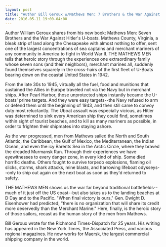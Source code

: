 ```yaml
---
layout: post
title: "Author Bill Geroux w/Mathews Men: 7 Brothers & the War Against Hitler's U-boats"
date: 2016-05-11 19:00-04:00
---
```

Author William Geroux shares from his new book: Mathews Men: Seven Brothers and the War Against Hitler's U-boats. Mathews County, Virginia, a bleak strip of land along the Chesapeake with almost nothing to offer, sent one of the largest concentrations of sea captains and merchant mariners of any community in America to fight in World War II. THE MATHEWS MEN tells that heroic story through the experiences one extraordinary family whose seven sons (and their neighbors), merchant marines all, suddenly found themselves squarely in the cross-hairs of the first fleet of U-Boats bearing down on the coastal United States in 1942.

From the late 30s to 1945, virtually all the fuel, food and munitions that sustained the Allies in Europe traveled not via the Navy but in merchant ships. After Pearl Harbor, those unprotected ships instantly became the U-boats' prime targets. And they were easy targets--the Navy refused to arm or defend them until the beginning of 1943, and then still came to convoy duty most reluctantly. The Uboat assault was especially vicious, as Hitler was determined to sink every American ship they could find, sometimes within sight of tourist beaches, and to kill as many mariners as possible, in order to frighten their shipmates into staying ashore.

As the war progressed, men from Mathews sailed the North and South Atlantic, the Caribbean, the Gulf of Mexico, the Mediterranean, the Indian Ocean, and even the icy Barents Sea in the Arctic Circle, where they braved the dreaded Murmansk Run. Through their experiences we have eyewitnesses to every danger zone, in every kind of ship. Some died horrific deaths. Others fought to survive torpedo explosions, flaming oil slicks, storms, shark attacks, mine blasts, and harrowing lifeboat odysseys--only to ship out again on the next boat as soon as they'd returned to safety.

THE MATHEWS MEN shows us the war far beyond traditional battlefields--much of it just off the US coast--but also takes us to the landing beaches at D Day and to the Pacific. "When final victory is ours," Gen. Dwight D. Eisenhower had predicted, "there is no organization that will share its credit more deservedly than the Merchant Marine." Here, finally, is the heroic story of those sailors, recast as the human story of the men from Mathews.

Bill Geroux wrote for the Richmond Times-Dispatch for 25 years. His writing has appeared in the New York Times, the Associated Press, and various regional magazines. He now works for Maersk, the largest commercial shipping company in the world.
